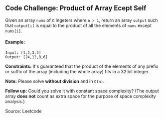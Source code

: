 ## Code Challenge: Product of Array Ecept Self
Given an array `nums` of *n* ingeters where `n > 1`, return an array `output` such that `output[i]` is equal to the product of all the elements of `nums` except `nums[i]`.

#### Example:
```
Input: [1,2,3,4]
Output: [24,12,8,6]
```

**Constraints:**
It's guaranteed that the product of the elements of any prefix or suffix of the array (including the whole array) fits in a 32 bit integer.

**Note:**
Please solve **without division** and in `O(n)`. 

**Follow up:**
Could you solve it with constant space complexity? (The output array **does not** count as extra space for the purpose of space complexity analysis.)

Source: Leetcode